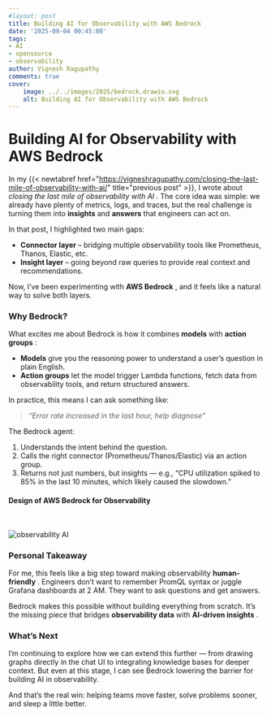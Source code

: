 ```yaml
---
#layout: post
title: Building AI for Observability with AWS Bedrock
date: '2025-09-04 00:45:00'
tags:
- AI
- opensource
- observability
author: Vignesh Ragupathy
comments: true
cover:
    image: ../../images/2025/bedrock.drawio.svg
    alt: Building AI for Observability with AWS Bedrock
---
```


# Building AI for Observability with AWS Bedrock

In my {{< newtabref  href="https://vigneshragupathy.com/closing-the-last-mile-of-observability-with-ai/" title="previous post" >}}, I wrote about *closing the last mile of observability with AI* . The core idea was simple: we already have plenty of metrics, logs, and traces, but the real challenge is turning them into **insights** and **answers** that engineers can act on.

In that post, I highlighted two main gaps:

* **Connector layer** – bridging multiple observability tools like Prometheus, Thanos, Elastic, etc.
* **Insight layer** – going beyond raw queries to provide real context and recommendations.

Now, I’ve been experimenting with **AWS Bedrock** , and it feels like a natural way to solve both layers.

### Why Bedrock?

What excites me about Bedrock is how it combines **models** with **action groups** :

* **Models** give you the reasoning power to understand a user’s question in plain English.
* **Action groups** let the model trigger Lambda functions, fetch data from observability tools, and return structured answers.

In practice, this means I can ask something like:

> *“Error rate increased in the last hour, help diagnose”*

The Bedrock agent:

1. Understands the intent behind the question.
2. Calls the right connector (Prometheus/Thanos/Elastic) via an action group.
3. Returns not just numbers, but insights — e.g., “CPU utilization spiked to 85% in the last 10 minutes, which likely caused the slowdown.”

#### Design of AWS Bedrock for Observability
<br>

![observability AI](../../images/2025/bedrock.drawio.svg)

### Personal Takeaway

For me, this feels like a big step toward making observability **human-friendly** . Engineers don’t want to remember PromQL syntax or juggle Grafana dashboards at 2 AM. They want to ask questions and get answers.

Bedrock makes this possible without building everything from scratch. It’s the missing piece that bridges **observability data** with **AI-driven insights** .

### What’s Next

I’m continuing to explore how we can extend this further — from drawing graphs directly in the chat UI to integrating knowledge bases for deeper context. But even at this stage, I can see Bedrock lowering the barrier for building AI in observability.

And that’s the real win: helping teams move faster, solve problems sooner, and sleep a little better.
